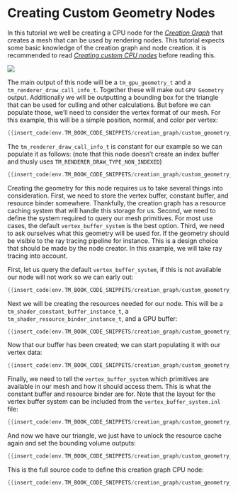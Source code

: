# Creating Custom Geometry Nodes

In this tutorial we well be creating a CPU node for the [*Creation Graph*]({{base_url}}/creation_graphs/concept.html) that creates a mesh that can be used by rendering nodes. This tutorial expects some basic knowledge of the creation graph and node creation. it is recommended to read [*Creating custom CPU nodes*]({{base_url}}/tutorials/creation_graph/custom_cpu_nodes.html) before reading this.

![](https://www.dropbox.com/s/5xbu16zov1k5h4b/tm_tut_creation_graph_geometry_node.png?raw=1)

The main output of this node will be a `tm_gpu_geometry_t` and a `tm_renderer_draw_call_info_t`. Together these will make out `GPU Geometry` output. Additionally we will be outputting a bounding box for the triangle that can be used for culling and other calculations. But before we can populate those, we’ll need to consider the vertex format of our mesh. For this example, this will be a simple position, normal, and color per vertex:

```c
{{insert_code(env.TM_BOOK_CODE_SNIPPETS/creation_graph/custom_geometry_node.c,custom_geometry_node_data)}}
```

The `tm_renderer_draw_call_info_t` is constant for our example so we can populate it as follows: (note that this node doesn’t create an index buffer and thusly uses `TM_RENDERER_DRAW_TYPE_NON_INDEXED`)

```c
{{insert_code(env.TM_BOOK_CODE_SNIPPETS/creation_graph/custom_geometry_node.c,custom_geometry_node_call_info)}}
```

Creating the geometry for this node requires us to take several things into consideration. First, we  need to store the vertex buffer, constant buffer, and resource binder somewhere. Thankfully, the creation graph has a resource caching system that will handle this storage for us. Second, we need to define the system required to query our mesh primitives. For most use cases, the default `vertex_buffer_system` is the best option. Third, we need to ask ourselves what this geometry will be used for. If the geometry should be visible to the ray tracing pipeline for instance. This is a design choice that should be made by the node creator. In this example, we will take ray tracing into account.

First, let us query the default `vertex_buffer_system`, if this is not available our node will not work so we can early out:

```c
{{insert_code(env.TM_BOOK_CODE_SNIPPETS/creation_graph/custom_geometry_node.c,vertex_buffer_system)}}
```

Next we will be creating the resources needed for our node. This will be a `tm_shader_constant_buffer_instance_t`, a `tm_shader_resource_binder_instance_t`, and a GPU buffer:

```c
{{insert_code(env.TM_BOOK_CODE_SNIPPETS/creation_graph/custom_geometry_node.c,create_resource)}}
```

Now that our buffer has been created; we can start populating it with our vertex data:

```c
{{insert_code(env.TM_BOOK_CODE_SNIPPETS/creation_graph/custom_geometry_node.c,vertex_data)}}
```

Finally, we need to tell the `vertex_buffer_system` which primitives are available in our mesh and how it should access them. This is what the constant buffer and resource binder are for. Note that the layout for the vertex buffer system can be included from the `vertex_buffer_system.inl` file:

```c
{{insert_code(env.TM_BOOK_CODE_SNIPPETS/creation_graph/custom_geometry_node.c,buffer_system)}}
```

And now we have our triangle, we just have to unlock the resource cache again and set the bounding volume outputs:

```c
{{insert_code(env.TM_BOOK_CODE_SNIPPETS/creation_graph/custom_geometry_node.c,unlock)}}
```

This is the full source code to define this creation graph CPU node:

```c
{{insert_code(env.TM_BOOK_CODE_SNIPPETS/creation_graph/custom_geometry_node.c)}}
```